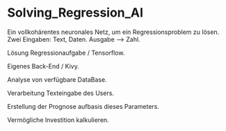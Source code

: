 # Solving_Regression_AI

Ein vollkohärentes neuronales Netz, um ein Regressionsproblem zu lösen. Zwei Eingaben: Text, Daten. Ausgabe --> Zahl.

Lösung Regressionaufgabe / Tensorflow.

Eigenes Back-End / Kivy.

Analyse von verfügbare DataBase.

Verarbeitung Texteingabe des Users. 

Erstellung der Prognose aufbasis dieses Parameters.

Vermögliche Investition kalkulieren. 
